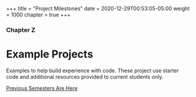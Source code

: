 +++
title = "Project Milestones"
date = 2020-12-29T00:53:05-05:00
weight = 1000
chapter = true
+++

### Chapter Z

# Example Projects

Examples to help build experience with code. These project use starter code and additional resources provided to current students only. 

[Previous Semesters Are Here](old)